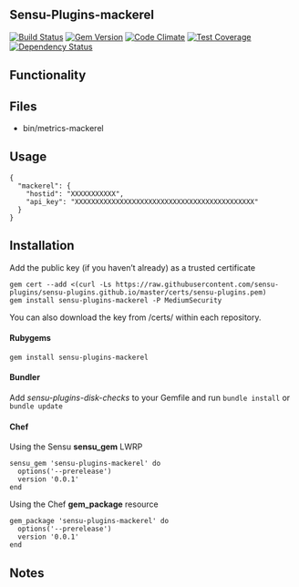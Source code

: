 ## Sensu-Plugins-mackerel

[![Build Status](https://travis-ci.org/sensu-plugins/sensu-plugins-mackerel.svg?branch=master)](https://travis-ci.org/sensu-plugins/sensu-plugins-mackerel)
[![Gem Version](https://badge.fury.io/rb/sensu-plugins-mackerel.svg)](http://badge.fury.io/rb/sensu-plugins-mackerel)
[![Code Climate](https://codeclimate.com/github/sensu-plugins/sensu-plugins-mackerel/badges/gpa.svg)](https://codeclimate.com/github/sensu-plugins/sensu-plugins-mackerel)
[![Test Coverage](https://codeclimate.com/github/sensu-plugins/sensu-plugins-mackerel/badges/coverage.svg)](https://codeclimate.com/github/sensu-plugins/sensu-plugins-mackerel)
[![Dependency Status](https://gemnasium.com/sensu-plugins/sensu-plugins-mackerel.svg)](https://gemnasium.com/sensu-plugins/sensu-plugins-mackerel)

## Functionality

## Files
 * bin/metrics-mackerel

## Usage

```
{
  "mackerel": {
    "hostid": "XXXXXXXXXXX",
    "api_key": "XXXXXXXXXXXXXXXXXXXXXXXXXXXXXXXXXXXXXXXXXXXX"
  }
}
```
## Installation

Add the public key (if you haven’t already) as a trusted certificate

```
gem cert --add <(curl -Ls https://raw.githubusercontent.com/sensu-plugins/sensu-plugins.github.io/master/certs/sensu-plugins.pem)
gem install sensu-plugins-mackerel -P MediumSecurity
```

You can also download the key from /certs/ within each repository.

#### Rubygems

`gem install sensu-plugins-mackerel`

#### Bundler

Add *sensu-plugins-disk-checks* to your Gemfile and run `bundle install` or `bundle update`

#### Chef

Using the Sensu **sensu_gem** LWRP
```
sensu_gem 'sensu-plugins-mackerel' do
  options('--prerelease')
  version '0.0.1'
end
```

Using the Chef **gem_package** resource
```
gem_package 'sensu-plugins-mackerel' do
  options('--prerelease')
  version '0.0.1'
end
```

## Notes

